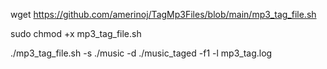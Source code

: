 wget https://github.com/amerinoj/TagMp3Files/blob/main/mp3_tag_file.sh

sudo chmod +x mp3_tag_file.sh

./mp3_tag_file.sh -s ./music -d ./music_taged -f1 -l mp3_tag.log
